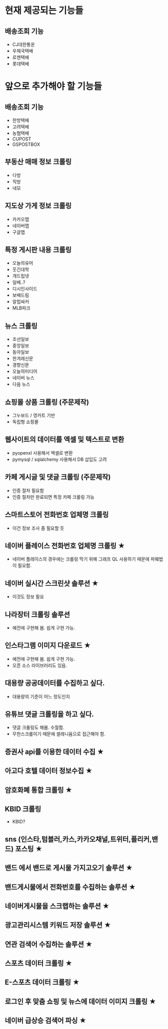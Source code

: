 # 현재 제공되는 기능들
## 배송조회 기능
- CJ대한통운
- 우체국택배
- 로젠택배
- 롯데택배

# 앞으로 추가해야 할 기능들
## 배송조회 기능
- 한방택배
- 고려택배
- 농협택배
- CUPOST
- GSPOSTBOX

## 부동산 매매 정보 크롤링

- 다방
- 직방
- 네모

## 지도상 가게 정보 크롤링

- 카카오맵
- 네이버맵
- 구글맵

## 특정 게시판 내용 크롤링

- 오늘의유머
- 웃긴대학
- 개드립넷
- 일베..?
- 디시인사이드
- 보배드림
- 알럽싸커
- MLB파크

## 뉴스 크롤링

- 조선일보
- 중앙일보
- 동아일보
- 한겨레신문
- 경향신문
- 오늘의미디어
- 네이버 뉴스
- 다음 뉴스

## 쇼핑몰 상품 크롤링 (주문제작)

- 그누보드 / 영카트 기반
- 독립형 쇼핑몰

## 웹사이트의 데이터를 엑셀 및 텍스트로 변환

- pyopenxl 사용해서 엑셀로 변환
- pymysql / sqlalchemy 사용해서 DB 삽입도 고려

## 카페 게시글 및 댓글 크롤링 (주문제작)

- 인증 절차 필요함
- 인증 절차만 완료되면 특정 카페 크롤링 가능

## 스마트스토어 전화번호 업체명 크롤링

- 이건 정보 조사 좀 필요할 듯

## 네이버 플레이스 전화번호 업체명 크롤링 ★

- 네이버 플레이스의 경우에는 크롤링 막기 위해 그래프 QL 사용하기 때문에 파훼법이 필요함.

## 네이버 실시간 스크린샷 솔루션 ★

- 이것도 정보 필요

## 나라장터 크롤링 솔루션

- 예전에 구현해 봄. 쉽게 구현 가능.

## 인스타그램 이미지 다운로드 ★

- 예전에 구현해 봄. 쉽게 구현 가능.
- 오픈 소스 라이브러리도 있음.

## 대용량 공공데이터를 수집하고 싶다.

- 대용량의 기준이 어느 정도인지

## 유튜브 댓글 크롤링을 하고 싶다.

- 댓글 크롤링도 해봄. 수월함.
- 무한스크롤이기 때문에 셀레니윰으로 접근해야 함.

## 증권사 api를 이용한 데이터 수집 ★

## 아고다 호텔 데이터 정보수집 ★

## 암호화폐 통합 크롤링 ★

## KBID 크롤링

- KBID?

## sns (인스타,텀블러,카스,카카오채널,트위터,플리커,밴드) 포스팅 ★

## 밴드 에서 밴드로 게시물 가지고오기 솔루션 ★

## 밴드게시물에서 전화번호를 수집하는 솔루션 ★

## 네이버게시물을 스크랩하는 솔루션 ★

## 광고관리시스템 키워드 저장 솔루션 ★

## 연관 검색어 수집하는 솔루션 ★

## 스포츠 데이터 크롤링 ★

## E-스포츠 데이터 크롤링 ★

## 로그인 후 맞춤 쇼핑 및 뉴스에 데이터 이미지 크롤링 ★

## 네이버 급상승 검색어 파싱 ★
